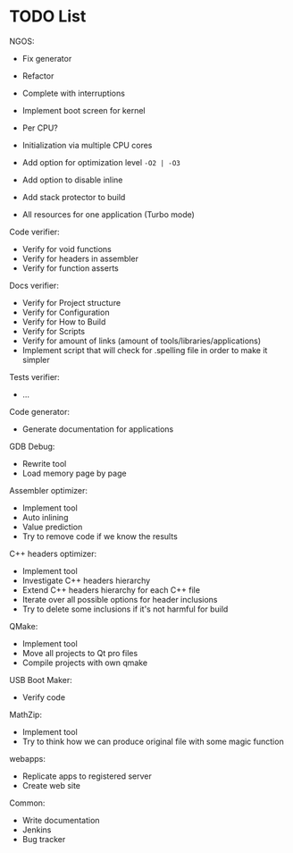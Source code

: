TODO List
=========

NGOS:

- Fix generator
- Refactor

- Complete with interruptions
- Implement boot screen for kernel
- Per CPU?
- Initialization via multiple CPU cores

- Add option for optimization level `-O2 | -O3`
- Add option to disable inline
- Add stack protector to build

- All resources for one application (Turbo mode)



Code verifier:

- Verify for void functions
- Verify for headers in assembler
- Verify for function asserts



Docs verifier:

- Verify for Project structure
- Verify for Configuration
- Verify for How to Build
- Verify for Scripts
- Verify for amount of links (amount of tools/libraries/applications)
- Implement script that will check for .spelling file in order to make it simpler



Tests verifier:

- ...



Code generator:

- Generate documentation for applications



GDB Debug:

- Rewrite tool
- Load memory page by page



Assembler optimizer:

- Implement tool
- Auto inlining
- Value prediction
- Try to remove code if we know the results



C++ headers optimizer:

- Implement tool
- Investigate C++ headers hierarchy
- Extend C++ headers hierarchy for each C++ file
- Iterate over all possible options for header inclusions
- Try to delete some inclusions if it's not harmful for build



QMake:

- Implement tool
- Move all projects to Qt pro files
- Compile projects with own qmake



USB Boot Maker:

- Verify code



MathZip:

- Implement tool
- Try to think how we can produce original file with some magic function



webapps:

- Replicate apps to registered server
- Create web site



Common:

- Write documentation
- Jenkins
- Bug tracker
